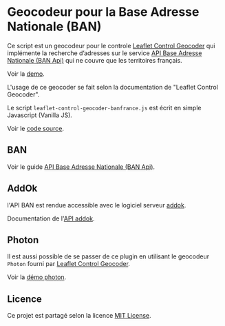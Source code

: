 # Geocodeur pour la Base Adresse Nationale (BAN)

Ce script est un geocodeur pour le controle [Leaflet Control Geocoder](https://github.com/perliedman/leaflet-control-geocoder) qui implémente la recherche d’adresses sur le service [API Base Adresse Nationale (BAN Api)](https://guides.data.gouv.fr/reutiliser-des-donnees/utiliser-les-api-geographiques/utiliser-lapi-adresse) qui ne couvre que les territoires français.

Voir la [demo](demo.html).

L'usage de ce geocoder se fait selon la documentation de "Leaflet Control Geocoder".

Le script `leaflet-control-geocoder-banfrance.js` est écrit en simple Javascript (Vanilla JS).

Voir le [code source](https://github.com/Cyrille37/leaflet-control-geocoder-banfrance).

## BAN

Voir le guide [API Base Adresse Nationale (BAN Api)](https://guides.data.gouv.fr/reutiliser-des-donnees/utiliser-les-api-geographiques/utiliser-lapi-adresse).

## AddOk

l'API BAN est rendue accessible avec le logiciel serveur [addok](https://github.com/addok/addok).

Documentation de l'[API addok](https://addok.readthedocs.io/en/latest/api/).

## Photon

Il est aussi possible de se passer de ce plugin en utilisant le geocodeur <code>Photon</code> fourni par [Leaflet Control Geocoder](https://github.com/perliedman/leaflet-control-geocoder).

Voir la [démo photon](demo_photon-with-ban.html).

## Licence

Ce projet est partagé selon la licence [MIT License](LICENSE).
